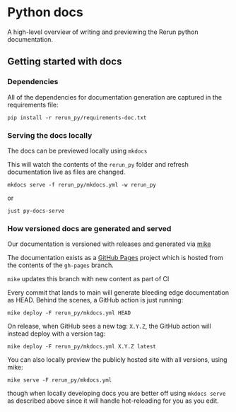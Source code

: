 # Python docs

A high-level overview of writing and previewing the Rerun python documentation.

## Getting started with docs

### Dependencies
All of the dependencies for documentation generation are captured in the requirements file:
```
pip install -r rerun_py/requirements-doc.txt
```

### Serving the docs locally
The docs can be previewed locally using `mkdocs`

This will watch the contents of the `rerun_py` folder and refresh documentation live as files are changed.
```
mkdocs serve -f rerun_py/mkdocs.yml -w rerun_py
```
or
```
just py-docs-serve
```

### How versioned docs are generated and served
Our documentation is versioned with releases and generated via [mike](https://github.com/jimporter/mike)

The documentation exists as a [GitHub Pages](https://pages.github.com/) project which is hosted from the
contents of the `gh-pages` branch.

`mike` updates this branch with new content as part of CI

Every commit that lands to main will generate bleeding edge documentation as HEAD. Behind the scenes, a
GitHub action is just running:
```
mike deploy -F rerun_py/mkdocs.yml HEAD
```

On release, when GitHub sees a new tag: `X.Y.Z`, the GitHub action will instead deploy with a version tag:
```
mike deploy -F rerun_py/mkdocs.yml X.Y.Z latest
```

You can also locally preview the publicly hosted site with all versions, using mike:
```
mike serve -F rerun_py/mkdocs.yml
```
though when locally developing docs you are better off using `mkdocs serve` as described
above since it will handle hot-reloading for you as you edit.
